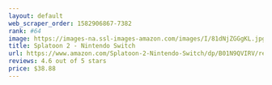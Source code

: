 ```yaml
---
layout: default 
﻿web_scraper_order: 1582906867-7382
rank: #64
image: https://images-na.ssl-images-amazon.com/images/I/81dNjZGGgKL.jpg
title: Splatoon 2 - Nintendo Switch
url: https://www.amazon.com/Splatoon-2-Nintendo-Switch/dp/B01N9QVIRV/ref=zg_mw_videogames_64?_encoding=UTF8&psc=1&refRID=C62WCF5X3M60X6CESHWA
reviews: 4.6 out of 5 stars
price: $38.88 
---
```

